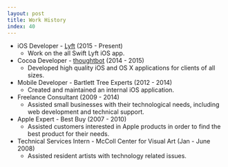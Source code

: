 ```yaml
---
layout: post
title: Work History
index: 40
---
```


- iOS Developer - [Lyft](https://www.lyft.com/) (2015 - Present)<br />
  + Work on the all Swift Lyft iOS app.
- Cocoa Developer - [thoughtbot](http://thoughtbot.com) (2014 - 2015)<br />
  + Developed high quality iOS and OS X applications for clients of all sizes.
- Mobile Developer - Bartlett Tree Experts (2012 - 2014)<br />
  + Created and maintained an internal iOS application.
- Freelance Consultant (2009 - 2014)<br />
  + Assisted small businesses with their technological needs, including web development and technical support.
- Apple Expert - Best Buy (2007 - 2010)<br />
  + Assisted customers interested in Apple products in order to find the best product for their needs.
- Technical Services Intern - McColl Center for Visual Art (Jan - June 2008)<br />
  + Assisted resident artists with technology related issues.
